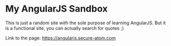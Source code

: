 # My AngularJS Sandbox

This is just a random site with the sole purpose of learning AngularJS.
But it is a functional site, you can actually search for quotes ;) 

Link to the page: https://angularjs.secure-atom.com

